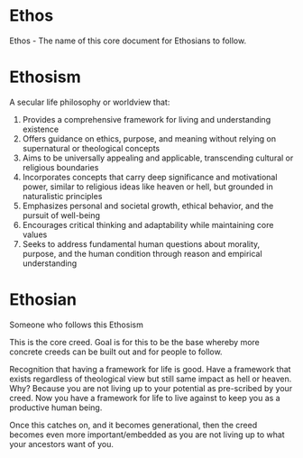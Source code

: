 # Ethos
Ethos - The name of this core document for Ethosians to follow.

# Ethosism 
A secular life philosophy or worldview that:

1. Provides a comprehensive framework for living and understanding existence
2. Offers guidance on ethics, purpose, and meaning without relying on supernatural or theological concepts
3. Aims to be universally appealing and applicable, transcending cultural or religious boundaries
4. Incorporates concepts that carry deep significance and motivational power, similar to religious ideas like heaven or hell, but grounded in naturalistic principles
5. Emphasizes personal and societal growth, ethical behavior, and the pursuit of well-being
6. Encourages critical thinking and adaptability while maintaining core values
7. Seeks to address fundamental human questions about morality, purpose, and the human condition through reason and empirical understanding

# Ethosian 
Someone who follows this Ethosism

This is the core creed. Goal is for this to be the base whereby more concrete creeds can be built out and for people to follow.

Recognition that having a framework for life is good. Have a framework that exists regardless of theological view but still same impact as hell or heaven. Why? Because you are not living up to your potential as pre-scribed by your creed. Now you have a framework for life to live against to keep you as a productive human being. 

Once this catches on, and it becomes generational, then the creed becomes even more important/embedded as you are not living up to what your ancestors want of you. 
